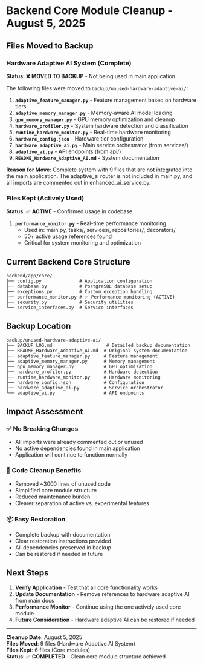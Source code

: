 # Backend Core Module Cleanup - August 5, 2025

## Files Moved to Backup

### Hardware Adaptive AI System (Complete)
**Status**: ❌ **MOVED TO BACKUP** - Not being used in main application

The following files were moved to `backup/unused-hardware-adaptive-ai/`:

1. **`adaptive_feature_manager.py`** - Feature management based on hardware tiers
2. **`adaptive_memory_manager.py`** - Memory-aware AI model loading  
3. **`gpu_memory_manager.py`** - GPU memory optimization and cleanup
4. **`hardware_profiler.py`** - System hardware detection and classification
5. **`runtime_hardware_monitor.py`** - Real-time hardware monitoring
6. **`hardware_config.json`** - Hardware tier configuration
7. **`hardware_adaptive_ai.py`** - Main service orchestrator (from services/)
8. **`adaptive_ai.py`** - API endpoints (from api/)
9. **`README_Hardware_Adaptive_AI.md`** - System documentation

**Reason for Move**: Complete system with 9 files that are not integrated into the main application. The adaptive_ai router is not included in main.py, and all imports are commented out in enhanced_ai_service.py.

### Files Kept (Actively Used)
**Status**: ✅ **ACTIVE** - Confirmed usage in codebase

1. **`performance_monitor.py`** - Real-time performance monitoring
   - Used in: main.py, tasks/, services/, repositories/, decorators/
   - 50+ active usage references found
   - Critical for system monitoring and optimization

## Current Backend Core Structure

```
backend/app/core/
├── config.py              # Application configuration
├── database.py            # PostgreSQL database setup
├── exceptions.py          # Custom exception handling
├── performance_monitor.py # ✅ Performance monitoring (ACTIVE)
├── security.py            # Security utilities
└── service_interfaces.py  # Service interfaces
```

## Backup Location

```
backup/unused-hardware-adaptive-ai/
├── BACKUP_LOG.md                    # Detailed backup documentation
├── README_Hardware_Adaptive_AI.md  # Original system documentation
├── adaptive_feature_manager.py     # Feature management
├── adaptive_memory_manager.py      # Memory management
├── gpu_memory_manager.py           # GPU optimization
├── hardware_profiler.py            # Hardware detection
├── runtime_hardware_monitor.py     # Hardware monitoring
├── hardware_config.json            # Configuration
├── hardware_adaptive_ai.py         # Service orchestrator
└── adaptive_ai.py                  # API endpoints
```

## Impact Assessment

### ✅ No Breaking Changes
- All imports were already commented out or unused
- No active dependencies found in main application
- Application will continue to function normally

### 🧹 Code Cleanup Benefits
- Removed ~3000 lines of unused code
- Simplified core module structure
- Reduced maintenance burden
- Clearer separation of active vs. experimental features

### 📦 Easy Restoration
- Complete backup with documentation
- Clear restoration instructions provided
- All dependencies preserved in backup
- Can be restored if needed in future

## Next Steps

1. **Verify Application** - Test that all core functionality works
2. **Update Documentation** - Remove references to hardware adaptive AI from main docs
3. **Performance Monitor** - Continue using the one actively used core module
4. **Future Consideration** - Hardware adaptive AI can be restored if needed

---

**Cleanup Date**: August 5, 2025  
**Files Moved**: 9 files (Hardware Adaptive AI System)  
**Files Kept**: 6 files (Core modules)  
**Status**: ✅ **COMPLETED** - Clean core module structure achieved
